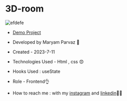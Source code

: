# 3D-room

![efdefe](https://github.com/maryamparvaz/3D-room/assets/124708513/304bc101-79e8-4c49-a747-82d63f467a00)

- [Demo Project](https://maryamparvaz.github.io/3D-room/)

- Developed by Maryam Parvaz 🙎

- Created - 2023-7-11

- Technologies Used - Html , css 😍

- Hooks Used : useState 

- Role - Frontend👌

- How to reach me : with my [instagram](https://www.instagram.com/maryamparvaz_web) and [linkedin](https://www.linkedin.com/in/maryamparvaz)👩‍💻
